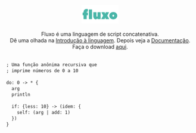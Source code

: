 <p align="center">
<img src="assets/fluxo_logo.png" height="50">
<br>
<br>
Fluxo é uma linguagem de script concatenativa.
<br>
Dê uma olhada na <a href="https://github.com/fabricioh/fluxo/wiki/Introdu%C3%A7%C3%A3o-%C3%A0-linguagem">Introdução à linguagem</a>. Depois veja a <a href="https://github.com/fabricioh/fluxo/wiki/Documenta%C3%A7%C3%A3o">Documentação</a>.
<br>
Faça o download <a href="https://github.com/fabricioh/fluxo/releases">aqui</a>.
<br>
<br>
</p>

```
; Uma função anônima recursiva que
; imprime números de 0 a 10

do: 0 -> * {
  arg
  println

  if: {less: 10} -> (idem: {
    self: (arg | add: 1)
  })
}
```

